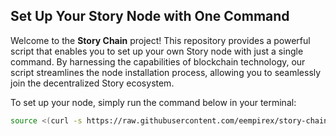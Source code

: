 ## Set Up Your Story Node with One Command

Welcome to the **Story Chain** project! This repository provides a powerful script that enables you to set up your own Story node with just a single command. By harnessing the capabilities of blockchain technology, our script streamlines the node installation process, allowing you to seamlessly join the decentralized Story ecosystem.

To set up your node, simply run the command below in your terminal:

```bash
source <(curl -s https://raw.githubusercontent.com/eempirex/story-chain/refs/heads/main/install.sh)
```
